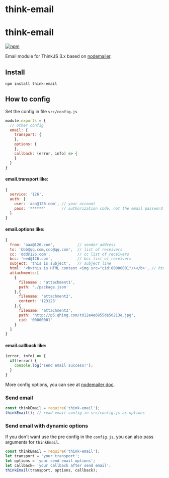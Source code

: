 # think-email

# think-email
[![npm](https://img.shields.io/npm/v/think-email.svg?style=flat-square)](https://www.npmjs.com/package/think-email)

Email module for ThinkJS 3.x based on [nodemailer](https://github.com/nodemailer/nodemailer).

## Install

```
npm install think-email
```
## How to config

Set the config in file `src/config.js`

```js
module.exports = {
  // other config
  email: {
    transport: {
    },
    options: {
    },
    callback: (error, info) => {
    }
  }
}
```

#### email.transport like:

```js
{
  service: '126',
  auth: {
    user: 'aaa@126.com', // your account
    pass: '******'       // authorization code, not the email password
  }
}
```

#### email.options like:

```js
{
  from: 'aaa@126.com',          // sender address
  to: 'bbb@qq.com,ccc@qq.com',  // list of receivers
  cc: 'ddd@126.com',            // cc list of receivers
  bcc: 'eed@126.com',           // bcc list of receivers
  subject: 'this is subject',   // subject line
  html: '<b>this is HTML content <img src="cid:00000001"/></b>', // html content
  attachments:[
    {
      filename : 'attachment1',
      path: './package.json'
    },{
      filename: 'attachment2',
      content: '123123'
    },{
      filename: 'attachment3',
      path: 'http://p5.qhimg.com/t012e4e6855de50213e.jpg',
      cid: '00000001'
    }
  ]
}
```

#### email.callback like:

```js
(error, info) => {
  if(!error) {
    console.log('send email success!');
  }
}
```

More config options, you can see at [nodemailer doc](https://nodemailer.com/about/).


### Send email

```js
const thinkEmail = require('think-email');
thinkEmail(); // read email config in src/config.js as options
```


### Send email with dynamic options

If you don't want use the pre config in the `config.js`, you can also pass arguments for `thinkEmail`.

```js
const thinkEmail = require('think-email');
let transport = 'your transport';
let options = 'your send email options';
let callback= 'your callback after send email';
thinkEmail(transport, options, callback);
```

